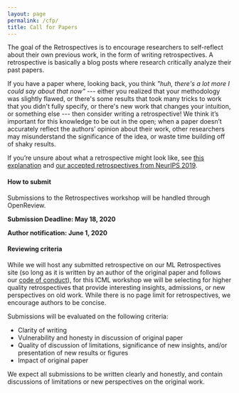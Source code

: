 ```yaml
---
layout: page
permalink: /cfp/
title: Call for Papers
---
```


The goal of the Retrospectives is to encourage researchers to self-reflect about their own previous work, in the form of writing retrospectives. A retrospective is basically a blog posts where research critically analyze their past papers.

If you have a paper where, looking back, you think *"huh, there's a lot more I could say about that now"* ---  either you realized that your methodology was slightly flawed, or there's some results that took many tricks to work that you didn't fully specify, or there's new work that changes your intuition, or something else --- then consider writing a retrospective! We think it’s important for this knowledge to be out in the open; when a paper doesn’t accurately reflect the authors’ opinion about their work, other researchers may misunderstand the significance of the idea, or waste time building off of shaky results.

If you’re unsure about what a retrospective might look like, see [this explanation](https://ml-retrospectives.github.io/how/) and [our accepted retrospectives from NeurIPS 2019](https://ml-retrospectives.github.io/neurips2019/accepted_retrospectives/index.html).

#### How to submit

Submissions to the Retrospectives workshop will be handled through OpenReview.

**Submission Deadline: May 18, 2020**

**Author notification:  June 1, 2020**

#### Reviewing criteria

While we will host any submitted retrospective on our ML Retrospectives site (so long as it is written by an author of the original paper and follows our [code of conduct](https://ml-retrospectives.github.io/coc/)), for this ICML workshop we will be selecting for higher quality retrospectives that provide interesting insights, admissions, or new perspectives on old work. While there is no page limit for retrospectives, we encourage authors to be concise.

Submissions will be evaluated on the following criteria:
- Clarity of writing
- Vulnerability and honesty in discussion of original paper
- Quality of discussion of limitations, significance of new insights, and/or presentation of new results or figures
- Impact of original paper

We expect all submissions to be written clearly and honestly, and contain discussions of limitations or new perspectives on the original work.
